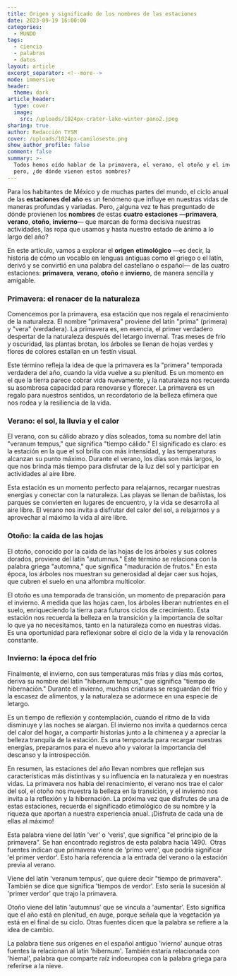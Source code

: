 ```yaml
---
title: Origen y significado de los nombres de las estaciones
date: 2023-09-19 16:00:00
categories:
  - MUNDO
tags:
  - ciencia
  - palabras
  - datos
layout: article
excerpt_separator: <!--more-->
mode: immersive
header:
  theme: dark
article_header:
  type: cover
  image:
    src: /uploads/1024px-crater-lake-winter-pano2.jpeg
sharing: true
author: Redacción TYSM
cover: /uploads/1024px-camilosesto.png
show_author_profile: false
comment: false
summary: >-
  Todos hemos oído hablar de la primavera, el verano, el otoño y el invierno;
  pero, ¿de dónde vienen estos nombres?
---
```

Para los habitantes de México y de muchas partes del mundo, el ciclo anual de las **estaciones del año** es un fenómeno que influye en nuestras vidas de maneras profundas y variadas. Pero, ¿alguna vez te has preguntado de dónde provienen los **nombres** de estas **cuatro** **estaciones** —**primavera**, **verano**, **otoño**, **invierno**— que marcan de forma decisiva nuestras actividades, las ropa que usamos y hasta nuestro estado de ánimo a lo largo del año?

En este artículo, vamos a explorar el **origen** **etimológico** —es decir, la historia de cómo un vocablo en lenguas antiguas como el griego o el latín, derivó y se convirtió en una palabra del castellano o español— de las cuatro estaciones: **primavera**, **verano**, **otoño** e **invierno**, de manera sencilla y amigable.

### Primavera: el renacer de la naturaleza

Comencemos por la primavera, esa estación que nos regala el renacimiento de la naturaleza. El nombre "primavera" proviene del latín "prima" (primera) y "vera" (verdadera). La primavera es, en esencia, el primer verdadero despertar de la naturaleza después del letargo invernal. Tras meses de frío y oscuridad, las plantas brotan, los árboles se llenan de hojas verdes y flores de colores estallan en un festín visual.

Este término refleja la idea de que la primavera es la "primera" temporada verdadera del año, cuando la vida vuelve a su plenitud. Es un momento en el que la tierra parece cobrar vida nuevamente, y la naturaleza nos recuerda su asombrosa capacidad para renovarse y florecer. La primavera es un regalo para nuestros sentidos, un recordatorio de la belleza efímera que nos rodea y la resiliencia de la vida.

### Verano: el sol, la lluvia y el calor

El verano, con su cálido abrazo y días soleados, toma su nombre del latín "veranum tempus," que significa "tiempo cálido." El significado es claro: es la estación en la que el sol brilla con más intensidad, y las temperaturas alcanzan su punto máximo. Durante el verano, los días son más largos, lo que nos brinda más tiempo para disfrutar de la luz del sol y participar en actividades al aire libre.

Esta estación es un momento perfecto para relajarnos, recargar nuestras energías y conectar con la naturaleza. Las playas se llenan de bañistas, los parques se convierten en lugares de encuentro, y la vida se desarrolla al aire libre. El verano nos invita a disfrutar del calor del sol, a relajarnos y a aprovechar al máximo la vida al aire libre.

### Otoño: la caída de las hojas

El otoño, conocido por la caída de las hojas de los árboles y sus colores dorados, proviene del latín "autumnus." Este término se relaciona con la palabra griega "automna," que significa "maduración de frutos." En esta época, los árboles nos muestran su generosidad al dejar caer sus hojas, que cubren el suelo en una alfombra multicolor.

El otoño es una temporada de transición, un momento de preparación para el invierno. A medida que las hojas caen, los árboles liberan nutrientes en el suelo, enriqueciendo la tierra para futuros ciclos de crecimiento. Esta estación nos recuerda la belleza en la transición y la importancia de soltar lo que ya no necesitamos, tanto en la naturaleza como en nuestras vidas. Es una oportunidad para reflexionar sobre el ciclo de la vida y la renovación constante.

### Invierno: la época del frío

Finalmente, el invierno, con sus temperaturas más frías y días más cortos, deriva su nombre del latín "hibernum tempus," que significa "tiempo de hibernación." Durante el invierno, muchas criaturas se resguardan del frío y la escasez de alimentos, y la naturaleza se adormece en una especie de letargo.

Es un tiempo de reflexión y contemplación, cuando el ritmo de la vida disminuye y las noches se alargan. El invierno nos invita a quedarnos cerca del calor del hogar, a compartir historias junto a la chimenea y a apreciar la belleza tranquila de la estación. Es una temporada para recargar nuestras energías, prepararnos para el nuevo año y valorar la importancia del descanso y la introspección.

En resumen, las estaciones del año llevan nombres que reflejan sus características más distintivas y su influencia en la naturaleza y en nuestras vidas. La primavera nos habla del renacimiento, el verano nos trae el calor del sol, el otoño nos muestra la belleza en la transición, y el invierno nos invita a la reflexión y la hibernación. La próxima vez que disfrutes de una de estas estaciones, recuerda el significado etimológico de su nombre y la riqueza que aportan a nuestra experiencia anual. ¡Disfruta de cada una de ellas al máximo!



Esta palabra viene del latín 'ver' o 'veris', que significa "el principio de la primavera". Se han encontrado registros de esta palabra hacia 1490. &nbsp;Otras fuentes indican que primavera viene de 'primo vere', que podría significar 'el primer verdor'. Esto haría referencia a la entrada del verano o la estación previa al verano.

Viene del latín 'veranum tempus', que quiere decir "tiempo de primavera". También se dice que significa 'tiempos de verdor'. Esto sería la sucesión al 'primer verdor' que trajo la primavera.

Otoño viene del latín 'autumnus' que se vincula a 'aumentar'. Esto significa que el año está en plenitud, en auge, porque señala que la vegetación ya está en el final de su ciclo. Otras fuentes dicen que la palabra se refiere a la idea de cambio.&nbsp;

La palabra tiene sus orígenes en el español antiguo 'ivierno' aunque otras fuentes la relacionan al latín 'hibernum'. También estaría relacionada con 'hiemal', palabra que comparte raíz indoeuropea con la palabra griega para referirse a la nieve.